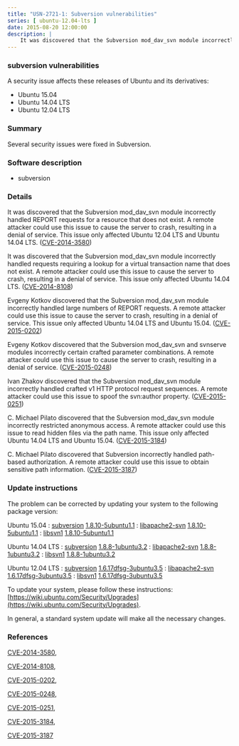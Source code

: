```yaml
---
title: "USN-2721-1: Subversion vulnerabilities"
series: [ ubuntu-12.04-lts ]
date: 2015-08-20 12:00:00
description: |
    It was discovered that the Subversion mod_dav_svn module incorrectly handled REPORT requests for a resource that does not exist. A remote attacker could use this issue to cause the server to crash, resulting in a denial of service. This issue only affected Ubuntu 12.04 LTS and Ubuntu 14.04 LTS. ([CVE-2014-3580](http://people.ubuntu.com/~ubuntu-security/cve/CVE-2014-3580))
--- 
```

 
### subversion vulnerabilities

A security issue affects these releases of Ubuntu and its derivatives:

* Ubuntu 15.04
* Ubuntu 14.04 LTS
* Ubuntu 12.04 LTS

### Summary

Several security issues were fixed in Subversion. 

### Software description

* subversion 

### Details

It was discovered that the Subversion mod_dav_svn module incorrectly handled REPORT requests for a resource that does not exist. A remote attacker could use this issue to cause the server to crash, resulting in a denial of service. This issue only affected Ubuntu 12.04 LTS and Ubuntu 14.04 LTS. ([CVE-2014-3580](http://people.ubuntu.com/~ubuntu-security/cve/CVE-2014-3580))

It was discovered that the Subversion mod_dav_svn module incorrectly handled requests requiring a lookup for a virtual transaction name that does not exist. A remote attacker could use this issue to cause the server to crash, resulting in a denial of service. This issue only affected Ubuntu 14.04 LTS. ([CVE-2014-8108](http://people.ubuntu.com/~ubuntu-security/cve/CVE-2014-8108))

Evgeny Kotkov discovered that the Subversion mod_dav_svn module incorrectly handled large numbers of REPORT requests. A remote attacker could use this issue to cause the server to crash, resulting in a denial of service. This issue only affected Ubuntu 14.04 LTS and Ubuntu 15.04. ([CVE-2015-0202](http://people.ubuntu.com/~ubuntu-security/cve/CVE-2015-0202))

Evgeny Kotkov discovered that the Subversion mod_dav_svn and svnserve modules incorrectly certain crafted parameter combinations. A remote attacker could use this issue to cause the server to crash, resulting in a denial of service. ([CVE-2015-0248](http://people.ubuntu.com/~ubuntu-security/cve/CVE-2015-0248))

Ivan Zhakov discovered that the Subversion mod_dav_svn module incorrectly handled crafted v1 HTTP protocol request sequences. A remote attacker could use this issue to spoof the svn:author property. ([CVE-2015-0251](http://people.ubuntu.com/~ubuntu-security/cve/CVE-2015-0251))

C. Michael Pilato discovered that the Subversion mod_dav_svn module incorrectly restricted anonymous access. A remote attacker could use this issue to read hidden files via the path name. This issue only affected Ubuntu 14.04 LTS and Ubuntu 15.04. ([CVE-2015-3184](http://people.ubuntu.com/~ubuntu-security/cve/CVE-2015-3184))

C. Michael Pilato discovered that Subversion incorrectly handled path-based authorization. A remote attacker could use this issue to obtain sensitive path information. ([CVE-2015-3187](http://people.ubuntu.com/~ubuntu-security/cve/CVE-2015-3187)) 

### Update instructions

The problem can be corrected by updating your system to the following package version:

Ubuntu 15.04
 : [subversion](https://launchpad.net/ubuntu/+source/subversion) <span> [1.8.10-5ubuntu1.1](https://launchpad.net/ubuntu/+source/subversion/1.8.10-5ubuntu1.1) </span> 
 : [libapache2-svn](https://launchpad.net/ubuntu/+source/subversion) <span> [1.8.10-5ubuntu1.1](https://launchpad.net/ubuntu/+source/subversion/1.8.10-5ubuntu1.1) </span> 
 : [libsvn1](https://launchpad.net/ubuntu/+source/subversion) <span> [1.8.10-5ubuntu1.1](https://launchpad.net/ubuntu/+source/subversion/1.8.10-5ubuntu1.1) </span> 

Ubuntu 14.04 LTS
 : [subversion](https://launchpad.net/ubuntu/+source/subversion) <span> [1.8.8-1ubuntu3.2](https://launchpad.net/ubuntu/+source/subversion/1.8.8-1ubuntu3.2) </span> 
 : [libapache2-svn](https://launchpad.net/ubuntu/+source/subversion) <span> [1.8.8-1ubuntu3.2](https://launchpad.net/ubuntu/+source/subversion/1.8.8-1ubuntu3.2) </span> 
 : [libsvn1](https://launchpad.net/ubuntu/+source/subversion) <span> [1.8.8-1ubuntu3.2](https://launchpad.net/ubuntu/+source/subversion/1.8.8-1ubuntu3.2) </span> 

Ubuntu 12.04 LTS
 : [subversion](https://launchpad.net/ubuntu/+source/subversion) <span> [1.6.17dfsg-3ubuntu3.5](https://launchpad.net/ubuntu/+source/subversion/1.6.17dfsg-3ubuntu3.5) </span> 
 : [libapache2-svn](https://launchpad.net/ubuntu/+source/subversion) <span> [1.6.17dfsg-3ubuntu3.5](https://launchpad.net/ubuntu/+source/subversion/1.6.17dfsg-3ubuntu3.5) </span> 
 : [libsvn1](https://launchpad.net/ubuntu/+source/subversion) <span> [1.6.17dfsg-3ubuntu3.5](https://launchpad.net/ubuntu/+source/subversion/1.6.17dfsg-3ubuntu3.5) </span> 

To update your system, please follow these instructions: [https://wiki.ubuntu.com/Security/Upgrades](https://wiki.ubuntu.com/Security/Upgrades).

In general, a standard system update will make all the necessary changes. 

### References

 [CVE-2014-3580](http://people.ubuntu.com/~ubuntu-security/cve/CVE-2014-3580), 

 [CVE-2014-8108](http://people.ubuntu.com/~ubuntu-security/cve/CVE-2014-8108), 

 [CVE-2015-0202](http://people.ubuntu.com/~ubuntu-security/cve/CVE-2015-0202), 

 [CVE-2015-0248](http://people.ubuntu.com/~ubuntu-security/cve/CVE-2015-0248), 

 [CVE-2015-0251](http://people.ubuntu.com/~ubuntu-security/cve/CVE-2015-0251), 

 [CVE-2015-3184](http://people.ubuntu.com/~ubuntu-security/cve/CVE-2015-3184), 

 [CVE-2015-3187](http://people.ubuntu.com/~ubuntu-security/cve/CVE-2015-3187)
 
